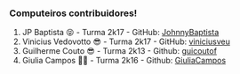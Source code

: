 ### Computeiros contribuidores!

1. JP Baptista 😝 - Turma 2k17 - GitHub: [JohnnyBaptista](https://github.com/JohnnyBaptista/)
2. Vinicius Vedovotto 😎 - Turma 2k17 - GitHub: [viniciusveu](https://github.com/viniciusveu)
3. Guilherme Couto 😎 - Turma 2k13 - Github: [guicoutof](https://github.com/guicoutof)
4. Giulia Campos 🧜‍♀️ - Turma 2k16 - Github: [GiuliaCampos](https://github.com/GiuliaCampos)
